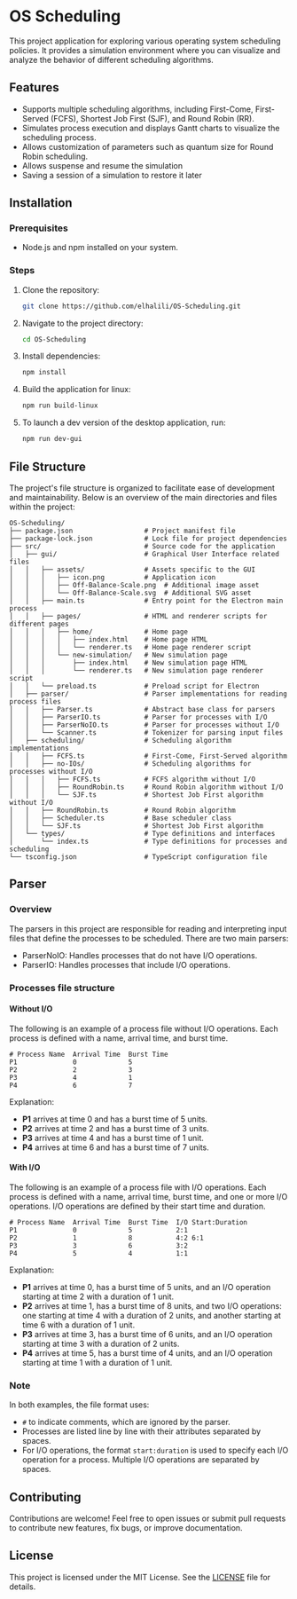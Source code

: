 # OS Scheduling

This project application for exploring various operating system scheduling policies. It provides a simulation environment where you can visualize and analyze the behavior of different scheduling algorithms.

## Features

- Supports multiple scheduling algorithms, including First-Come, First-Served (FCFS), Shortest Job First (SJF), and Round Robin (RR).
- Simulates process execution and displays Gantt charts to visualize the scheduling process.
- Allows customization of parameters such as quantum size for Round Robin scheduling.
- Allows suspense and resume the simulation
- Saving a session of a simulation to restore it later

## Installation

### Prerequisites

- Node.js and npm installed on your system.

### Steps

1. Clone the repository:

   ```bash
   git clone https://github.com/elhalili/OS-Scheduling.git
   ```

2. Navigate to the project directory:

   ```bash
   cd OS-Scheduling
   ```

3. Install dependencies:

   ```bash
   npm install
   ```

4. Build the application for linux:

   ```bash
   npm run build-linux
   ```
5. To launch a dev version of the desktop application, run:

   ```bash
   npm run dev-gui
   ```

## File Structure
The project's file structure is organized to facilitate ease of development and maintainability. Below is an overview of the main directories and files within the project:
```
OS-Scheduling/
├── package.json                  # Project manifest file
├── package-lock.json             # Lock file for project dependencies
├── src/                          # Source code for the application
│   ├── gui/                      # Graphical User Interface related files
│   │   ├── assets/               # Assets specific to the GUI
│   │   │   ├── icon.png          # Application icon
│   │   │   ├── Off-Balance-Scale.png  # Additional image asset
│   │   │   └── Off-Balance-Scale.svg  # Additional SVG asset
│   │   ├── main.ts               # Entry point for the Electron main process
│   │   ├── pages/                # HTML and renderer scripts for different pages
│   │   │   ├── home/             # Home page
│   │   │   │   ├── index.html    # Home page HTML
│   │   │   │   └── renderer.ts   # Home page renderer script
│   │   │   └── new-simulation/   # New simulation page
│   │   │       ├── index.html    # New simulation page HTML
│   │   │       └── renderer.ts   # New simulation page renderer script
│   │   └── preload.ts            # Preload script for Electron
│   ├── parser/                   # Parser implementations for reading process files
│   │   ├── Parser.ts             # Abstract base class for parsers
│   │   ├── ParserIO.ts           # Parser for processes with I/O
│   │   ├── ParserNoIO.ts         # Parser for processes without I/O
│   │   └── Scanner.ts            # Tokenizer for parsing input files
│   ├── scheduling/               # Scheduling algorithm implementations
│   │   ├── FCFS.ts               # First-Come, First-Served algorithm
│   │   ├── no-IOs/               # Scheduling algorithms for processes without I/O
│   │   │   ├── FCFS.ts           # FCFS algorithm without I/O
│   │   │   ├── RoundRobin.ts     # Round Robin algorithm without I/O
│   │   │   └── SJF.ts            # Shortest Job First algorithm without I/O
│   │   ├── RoundRobin.ts         # Round Robin algorithm
│   │   ├── Scheduler.ts          # Base scheduler class
│   │   └── SJF.ts                # Shortest Job First algorithm
│   └── types/                    # Type definitions and interfaces
│       └── index.ts              # Type definitions for processes and scheduling
└── tsconfig.json                 # TypeScript configuration file
```

## Parser
### Overview
The parsers in this project are responsible for reading and interpreting input files that define the processes to be scheduled. There are two main parsers:

- ParserNoIO: Handles processes that do not have I/O operations.
- ParserIO: Handles processes that include I/O operations.
### Processes file structure

#### Without I/O

The following is an example of a process file without I/O operations. Each process is defined with a name, arrival time, and burst time.

```plaintext
# Process Name  Arrival Time  Burst Time
P1              0             5
P2              2             3
P3              4             1
P4              6             7
```

Explanation:
- **P1** arrives at time 0 and has a burst time of 5 units.
- **P2** arrives at time 2 and has a burst time of 3 units.
- **P3** arrives at time 4 and has a burst time of 1 unit.
- **P4** arrives at time 6 and has a burst time of 7 units.

#### With I/O

The following is an example of a process file with I/O operations. Each process is defined with a name, arrival time, burst time, and one or more I/O operations. I/O operations are defined by their start time and duration.

```plaintext
# Process Name  Arrival Time  Burst Time  I/O Start:Duration
P1              0             5           2:1
P2              1             8           4:2 6:1
P3              3             6           3:2
P4              5             4           1:1
```

Explanation:
- **P1** arrives at time 0, has a burst time of 5 units, and an I/O operation starting at time 2 with a duration of 1 unit.
- **P2** arrives at time 1, has a burst time of 8 units, and two I/O operations: one starting at time 4 with a duration of 2 units, and another starting at time 6 with a duration of 1 unit.
- **P3** arrives at time 3, has a burst time of 6 units, and an I/O operation starting at time 3 with a duration of 2 units.
- **P4** arrives at time 5, has a burst time of 4 units, and an I/O operation starting at time 1 with a duration of 1 unit.

### Note

In both examples, the file format uses:
- `#` to indicate comments, which are ignored by the parser.
- Processes are listed line by line with their attributes separated by spaces.
- For I/O operations, the format `start:duration` is used to specify each I/O operation for a process. Multiple I/O operations are separated by spaces.


## Contributing

Contributions are welcome! Feel free to open issues or submit pull requests to contribute new features, fix bugs, or improve documentation.

## License

This project is licensed under the MIT License. See the [LICENSE](LICENSE) file for details.
